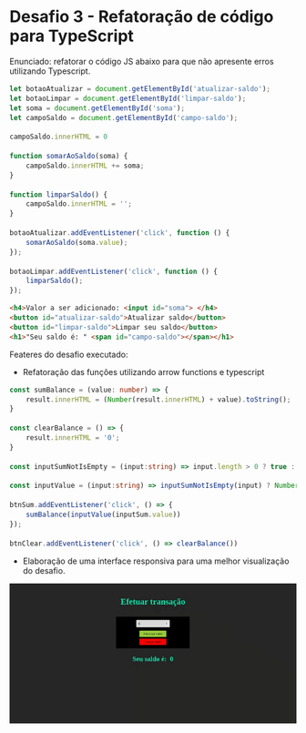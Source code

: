# Desafio 3 - Refatoração de código para TypeScript

 
Enunciado: refatorar o código JS abaixo para que não apresente erros utilizando Typescript.

``` javascript
let botaoAtualizar = document.getElementById('atualizar-saldo');
let botaoLimpar = document.getElementById('limpar-saldo');
let soma = document.getElementById('soma');
let campoSaldo = document.getElementById('campo-saldo');

campoSaldo.innerHTML = 0

function somarAoSaldo(soma) {
    campoSaldo.innerHTML += soma;
}

function limparSaldo() {
    campoSaldo.innerHTML = '';
}

botaoAtualizar.addEventListener('click', function () {
    somarAoSaldo(soma.value);
});

botaoLimpar.addEventListener('click', function () {
    limparSaldo();
});
```
```HTML
<h4>Valor a ser adicionado: <input id="soma"> </h4>
<button id="atualizar-saldo">Atualizar saldo</button>
<button id="limpar-saldo">Limpar seu saldo</button>
<h1>"Seu saldo é: " <span id="campo-saldo"></span></h1>
```

Feateres do desafio executado:

* Refatoração das funções utilizando arrow functions e typescript
``` typescript
const sumBalance = (value: number) => {    
    result.innerHTML = (Number(result.innerHTML) + value).toString();
}

const clearBalance = () => {
    result.innerHTML = '0';
}

const inputSumNotIsEmpty = (input:string) => input.length > 0 ? true : false;

const inputValue = (input:string) => inputSumNotIsEmpty(input) ? Number(input) : 0;

btnSum.addEventListener('click', () => {
    sumBalance(inputValue(inputSum.value))
});

btnClear.addEventListener('click', () => clearBalance())

```
* Elaboração de uma interface responsiva para uma melhor visualização do desafio.

![Interface Gráfica para cadastrar pessoas - GIF](./assets/images/GIFI.gif)

